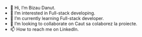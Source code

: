- 👋 Hi, I’m Bizau Danut.
- 👀 I’m interested in Full-stack developing.
- 🌱 I’m currently learning Full-stack developer.
- 💞️ I’m looking to collaborate on Caut sa colaborez la proiecte.
- 📫 How to reach me on LinkedIn.

<!---
Danut-B/Danut-B is a ✨ special ✨ repository because its `README.md` (this file) appears on your GitHub profile.
You can click the Preview link to take a look at your changes.
--->
